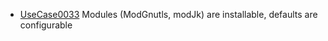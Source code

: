   * [UseCase0033](../requirements/UseCase0033.md) Modules (ModGnutls, modJk) are installable, defaults are configurable